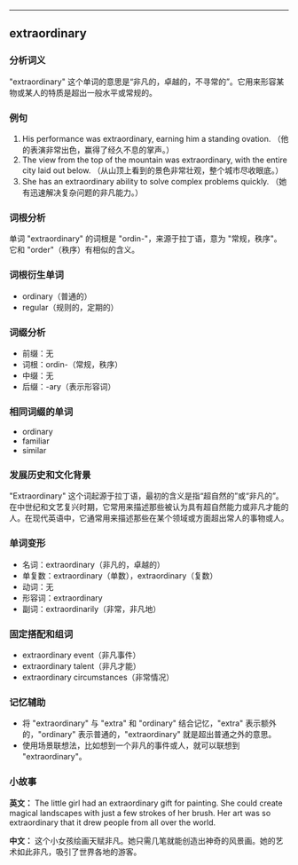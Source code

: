 
---------------
## extraordinary
### 分析词义
"extraordinary" 这个单词的意思是“非凡的，卓越的，不寻常的”。它用来形容某物或某人的特质是超出一般水平或常规的。

### 例句
1. His performance was extraordinary, earning him a standing ovation. （他的表演非常出色，赢得了经久不息的掌声。）
2. The view from the top of the mountain was extraordinary, with the entire city laid out below. （从山顶上看到的景色非常壮观，整个城市尽收眼底。）
3. She has an extraordinary ability to solve complex problems quickly. （她有迅速解决复杂问题的非凡能力。）

### 词根分析
单词 "extraordinary" 的词根是 "ordin-"，来源于拉丁语，意为 "常规，秩序"。它和 "order"（秩序）有相似的含义。

### 词根衍生单词
- ordinary（普通的）
- regular（规则的，定期的）

### 词缀分析
- 前缀：无
- 词根：ordin-（常规，秩序）
- 中缀：无
- 后缀：-ary（表示形容词）

### 相同词缀的单词
- ordinary
- familiar
- similar

### 发展历史和文化背景
"Extraordinary" 这个词起源于拉丁语，最初的含义是指“超自然的”或“非凡的”。在中世纪和文艺复兴时期，它常用来描述那些被认为具有超自然能力或非凡才能的人。在现代英语中，它通常用来描述那些在某个领域或方面超出常人的事物或人。

### 单词变形
- 名词：extraordinary（非凡的，卓越的）
- 单复数：extraordinary（单数），extraordinary（复数）
- 动词：无
- 形容词：extraordinary
- 副词：extraordinarily（非常，非凡地）

### 固定搭配和组词
- extraordinary event（非凡事件）
- extraordinary talent（非凡才能）
- extraordinary circumstances（非常情况）

### 记忆辅助
- 将 "extraordinary" 与 "extra" 和 "ordinary" 结合记忆，"extra" 表示额外的，"ordinary" 表示普通的，"extraordinary" 就是超出普通之外的意思。
- 使用场景联想法，比如想到一个非凡的事件或人，就可以联想到 "extraordinary"。

### 小故事
**英文：** 
The little girl had an extraordinary gift for painting. She could create magical landscapes with just a few strokes of her brush. Her art was so extraordinary that it drew people from all over the world.

**中文：**
这个小女孩绘画天赋非凡。她只需几笔就能创造出神奇的风景画。她的艺术如此非凡，吸引了世界各地的游客。

